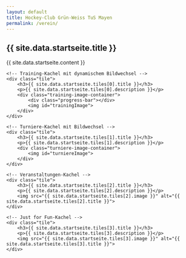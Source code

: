 ```yaml
---
layout: default
title: Hockey-Club Grün-Weiss TuS Mayen
permalink: /verein/
---
```


<div class="aligned-content">
<h2>{{ site.data.startseite.title }}</h2>

<p> 
{{ site.data.startseite.content }}
</p>
</div>
<div class="tiles-container">

    <!-- Training-Kachel mit dynamischem Bildwechsel -->
    <div class="tile">
        <h3>{{ site.data.startseite.tiles[0].title }}</h3>
        <p>{{ site.data.startseite.tiles[0].description }}</p>
        <div class="training-image-container">
            <div class="progress-bar"></div>
            <img id="trainingImage">
        </div>
    </div>

    <!-- Turniere-Kachel mit Bildwechsel -->
    <div class="tile">
        <h3>{{ site.data.startseite.tiles[1].title }}</h3>
        <p>{{ site.data.startseite.tiles[1].description }}</p>
        <div class="turniere-image-container">
            <img id="turniereImage">
        </div>
    </div>

    <!-- Veranstaltungen-Kachel -->
    <div class="tile">
        <h3>{{ site.data.startseite.tiles[2].title }}</h3>
        <p>{{ site.data.startseite.tiles[2].description }}</p>
        <img src="{{ site.data.startseite.tiles[2].image }}" alt="{{ site.data.startseite.tiles[2].title }}">
    </div>

    <!-- Just for Fun-Kachel -->
    <div class="tile">
        <h3>{{ site.data.startseite.tiles[3].title }}</h3>
        <p>{{ site.data.startseite.tiles[3].description }}</p>
        <img src="{{ site.data.startseite.tiles[3].image }}" alt="{{ site.data.startseite.tiles[3].title }}">
    </div>

</div>

<script src="/assets/js/trainingImageRotator.js"></script>
<script src="/assets/js/turniereImageRotator.js"></script>
